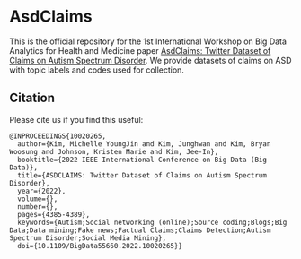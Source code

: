 # AsdClaims

This is the official repository for the 1st International Workshop on Big Data Analytics for Health and Medicine paper [AsdClaims: Twitter Dataset of Claims on Autism Spectrum Disorder](https://ieeexplore.ieee.org/iel7/10020192/10020156/10020265.pdf). 
We provide datasets of claims on ASD with topic labels and codes used for collection.

## Citation
Please cite us if you find this useful:
```
@INPROCEEDINGS{10020265,
  author={Kim, Michelle YoungJin and Kim, Junghwan and Kim, Bryan Woosung and Johnson, Kristen Marie and Kim, Jee-In},
  booktitle={2022 IEEE International Conference on Big Data (Big Data)}, 
  title={ASDCLAIMS: Twitter Dataset of Claims on Autism Spectrum Disorder}, 
  year={2022},
  volume={},
  number={},
  pages={4385-4389},
  keywords={Autism;Social networking (online);Source coding;Blogs;Big Data;Data mining;Fake news;Factual Claims;Claims Detection;Autism Spectrum Disorder;Social Media Mining},
  doi={10.1109/BigData55660.2022.10020265}}
```